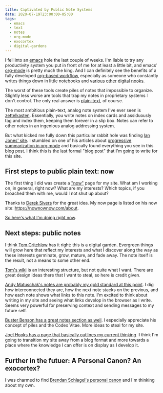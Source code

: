 ```yaml
---
title: Captivated by Public Note Systems
date: 2020-07-19T23:00:00-05:00
tags:
  - emacs
  - text
  - notes
  - org-mode
  - exocortex
  - digital-gardens
---
```


I fell into an [emacs][] hole the last couple of weeks. I'm liable to try any productivity system you put in front of me for at least a little bit, and emacs' [org-mode][] is pretty much the king. And I can definitely see the benefits of a fully developed [org-based workflow][voit-org], especially as someone who constantly writes things down in little notebooks and [various][keep] [other][evernote] [digital][notion] [nooks][standardnotes].

The worst of these tools create piles of notes that impossible to organize. Slightly less worse are tools that trap my notes in proprietary systems I don't control. The only real answer is [plain-text][text], of course.

The most ambitious plain-text, analog note system I've ever seen is [zettelkasten][zk]. Essentially, you write notes on index cards and assiduously tag and index them, keeping them forever in a slip box. Notes can refer to other notes in an ingenious analog addressing system.

But what kicked me fully down this particular rabbit hole was finding [Ian Jones' site][ianjones]. I stumbled on one of his articles about [progressive summarization in org mode][progressivesummarization] and basically found everything you see in this blog post. I think this is the last formal "blog post" that I'm going to write for this site.

## First steps to public plain text: now

The first thing I did was create a ["now"][now] page for my site. What am I working on, in general, right now? What are my interests? Which topics, if you broached them with me, would I not shut up about?

Thanks to [Derek Sivers][siversnow] for the great idea. My now page is listed on his now site: https://nownownow.com/about.

[So here's what I'm doing right now][now].

## Next steps: public notes

I think [Tom Critchlow][TomCritchlow] has it right: this is a digital garden. Evergreen things will grow here that reflect my interests and what I discover along the way as these interests germinate, grow, mature, and fade away. The note itself is the result, not a means to some other end.

[Tom's wiki][tomwiki] is an interesting structure, but not quite what I want. There are great design ideas there that I want to steal, so here is credit given.

[Andy Matuschak's notes are probably my gold standard at this point][andynotes]. I dig how interconnected they are, how the next note stacks on the previous, and how each note shows what links to this note. I'm excited to think about writing in my site and seeing what links develop in the browser as I write. Seems very powerful for preserving context and sending messages to my future self.

[Buster Benson has a great notes section as well][busternotes]. I especially appreciate his concept of piles and the Codex Vitae. More ideas to steal for my site.

[Joel Hooks has a page that basically outlines my current thinking][joelhooks]. I think I'm going to transition my site away from a blog format and more towards a place where the knowledge I can offer is on display as I develop it.

## Further in the futuer: A Personal Canon? An exocortex?

I was charmed to find [Brendan Schlagel's personal canon][brendanschlagel] and I'm thinking about my own.

[emacs]: http://www.gnu.org/software/emacs/
[org-mode]: https://orgmode.org/
[voit-org]: https://karl-voit.at/tags/emacs/
[keep]: https://keep.google.com
[evernote]: https://evernote.com
[notion]: https://notion.so
[standardnotes]: https://standardnotes.org/
[text]: /tags/text
[zk]: https://en.wikipedia.org/wiki/Zettelkasten
[now]: /now
[siversnow]: https://sivers.org/now
[TomCritchlow]: https://tomcritchlow.com
[tomwiki]: https://tomcritchlow.com/wiki/
[andynotes]: https://notes.andymatuschak.org/About_these_notes
[busternotes]: https://notes.busterbenson.com/
[joelhooks]: https://joelhooks.com/digital-garden
[brendanschlagel]: http://www.brendanschlagel.com/canon/
[ianjones]: https://www.ianjones.us/
[progressivesummarization]: https://www.ianjones.us/progressive-summarization-in-org-mode
